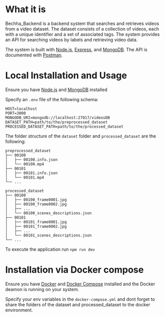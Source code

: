 
# What it is

Bechha_Backend is a backend system that searches and retrieves videos from a video dataset. The dataset consists of a collection of videos, each with a unique identifier and a set of associated tags. The system provides an API for searching videos by labels and retrieving video data.

The system is built with [Node.js](https://nodejs.org/en), [Express](https://expressjs.com/), and [MongoDB](https://www.mongodb.com/). The API is documented with [Postman](https://documenter.getpostman.com/view/14526974/2sA3kSniJU).

# Local Installation and Usage

Ensure you have [Node.js](https://nodejs.org/en) and [MongoDB](https://www.mongodb.com/) installed

Specify an `.env` file of the following schema:

```
HOST=localhost
PORT=3000
MONGODB_URI=mongodb://localhost:27017/videosDB
DATASET_PATH=path/to/the/preprocessed_dataset
PROCESSED_DATASET_PATH=path/to/the/processed_dataset
```

The folder structure of the `dataset` folder and `processed_dataset` are the following:
```
preprocessed_dataset
├── 00100
│   ├── 00100.info.json
│   └── 00100.mp4
├── 00101
│   ├── 00101.info.json
│   └── 00101.mp4
└── ...
```

```
processed_dataset
├── 00100
│   ├── 00100_frame0001.jpg
│   ├── 00100_frame0002.jpg
│   ├── ...
│   └── 00100_scenes_descriptions.json
├── 00101
│   ├── 00101_frame0001.jpg
│   ├── 00101_frame0002.jpg
│   ├── ...
│   └── 00101_scenes_descriptions.json
└── ...
```

To execute the application run `npm run dev`

# Installation via Docker compose

Ensure you have [Docker](https://www.docker.com/) and [Docker Compose](https://docs.docker.com/compose/) installed and the Docker deamon is running on your system.

Specify your env variables in the `docker-compose.yml` and dont forget to share the folders of the dataset and processed_dataset to the docker environment.



